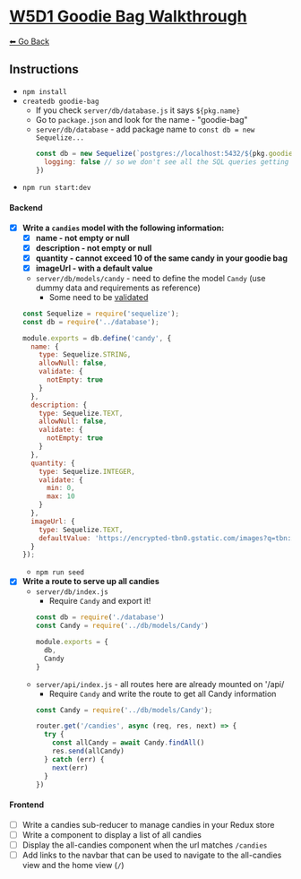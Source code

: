 # [W5D1 Goodie Bag Walkthrough](hhttps://github.com/FullstackAcademy/GoodieBag)
[⬅ Go Back](./walkthrough-directory.md)

## Instructions
- `npm install`
- `createdb goodie-bag`
  - If you check `server/db/database.js` it says `${pkg.name}`
  - Go to `package.json` and look for the name - "goodie-bag"
  - `server/db/database` - add package name to `const db = new Sequelize...`
    ```Javascript
    const db = new Sequelize(`postgres://localhost:5432/${pkg.goodiebag}`, {
      logging: false // so we don't see all the SQL queries getting made
    })
    ```
- `npm run start:dev`


#### Backend

- [X] **Write a `candies` model with the following information:**
  - [X] **name - not empty or null**
  - [X] **description - not empty or null**
  - [X] **quantity - cannot exceed 10 of the same candy in your goodie bag**
  - [X] **imageUrl - with a default value**
  - `server/db/models/candy` - need to define the model `Candy` (use dummy data and requirements as reference)
    - Some need to be [validated](https://sequelize.org/docs/v6/core-concepts/validations-and-constraints/)
  ```Javascript
  const Sequelize = require('sequelize');
  const db = require('../database');

  module.exports = db.define('candy', {
    name: {
      type: Sequelize.STRING,
      allowNull: false,
      validate: {
        notEmpty: true
      }
    },
    description: {
      type: Sequelize.TEXT,
      allowNull: false,
      validate: {
        notEmpty: true
      }
    },
    quantity: {
      type: Sequelize.INTEGER,
      validate: {
        min: 0,
        max: 10
      }
    },
    imageUrl: {
      type: Sequelize.TEXT,
      defaultValue: 'https://encrypted-tbn0.gstatic.com/images?q=tbn:ANd9GcTLlHKhK0NMNG3Li4-MogcKD67VvJ3dlq8IZw&usqp=CAU'
    }
  });
  ```
  - `npm run seed`
- [X] **Write a route to serve up all candies**
  - `server/db/index.js`
    - Require `Candy` and export it!
    ```Javascript
    const db = require('./database')
    const Candy = require('../db/models/Candy')

    module.exports = {
      db,
      Candy
    }
    ```
  - `server/api/index.js` - all routes here are already mounted on '/api/
    - Require `Candy` and write the route to get all Candy information
    ```Javascript
    const Candy = require('../db/models/Candy');

    router.get('/candies', async (req, res, next) => {
      try {
        const allCandy = await Candy.findAll()
        res.send(allCandy)
      } catch (err) {
        next(err)
      }
    })
    ```
#### Frontend
- [ ] Write a candies sub-reducer to manage candies in your Redux store
- [ ] Write a component to display a list of all candies
- [ ] Display the all-candies component when the url matches `/candies`
- [ ] Add links to the navbar that can be used to navigate to the all-candies view and the home view (`/`)